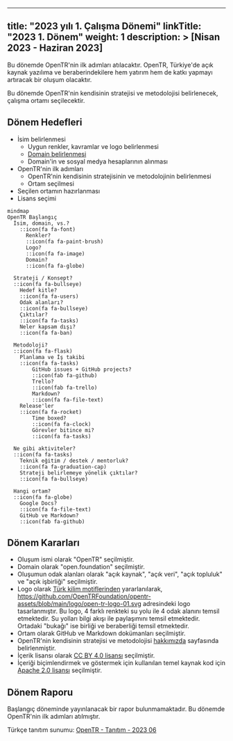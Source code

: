 
---
title: "2023 yılı 1. Çalışma Dönemi"
linkTitle: "2023 1. Dönem"
weight: 1
description: >
  [Nisan 2023 - Haziran 2023]
---

Bu dönemde OpenTR'nin ilk adımları atılacaktır. OpenTR, Türkiye'de açık kaynak yazılıma ve beraberindekilere hem yatırım hem de katkı yapmayı artıracak bir oluşum olacaktır.

Bu dönemde OpenTR'nin kendisinin stratejisi ve metodolojisi belirlenecek, çalışma ortamı seçilecektir.

## Dönem Hedefleri

* İsim belirlenmesi
  * Uygun renkler, kavramlar ve logo belirlenmesi
  * [Domain belirlenmesi](https://programmerhumor.io/wp-content/uploads/2022/02/programmerhumor-io-programming-memes-c16896d7459adbe-758x629.jpg)
  * Domain'in ve sosyal medya hesaplarının alınması
* OpenTR'nin ilk adımları
  * OpenTR'nin kendisinin stratejisinin ve metodolojinin belirlenmesi
  * Ortam seçilmesi
* Seçilen ortamın hazırlanması
* Lisans seçimi

```mermaid
mindmap
OpenTR Başlangıç
  İsim, domain, vs.?
    ::icon(fa fa-font)
      Renkler?
      ::icon(fa fa-paint-brush)
      Logo?
      ::icon(fa fa-image)
      Domain?
      ::icon(fa fa-globe)
  
  Strateji / Konsept?
  ::icon(fa fa-bullseye)
    Hedef kitle?
    ::icon(fa fa-users)
    Odak alanları?
    ::icon(fa fa-bullseye)
    Çıktılar?
    ::icon(fa fa-tasks)
    Neler kapsam dışı?
    ::icon(fa fa-ban)
  
  Metodoloji?
  ::icon(fa fa-flask)
    Planlama ve İş takibi
    ::icon(fa fa-tasks)
        GitHub issues + GitHub projects?
        ::icon(fab fa-github)
        Trello?
        ::icon(fab fa-trello)
        Markdown?
        ::icon(fa fa-file-text)
    Release'ler
    ::icon(fa fa-rocket)
        Time boxed?
        ::icon(fa fa-clock)
        Görevler bitince mi?
        ::icon(fa fa-tasks)
    
  Ne gibi aktiviteler?
  ::icon(fa fa-tasks)
    Teknik eğitim / destek / mentorluk?
    ::icon(fa fa-graduation-cap)
    Strateji belirlemeye yönelik çıktılar?
    ::icon(fa fa-bullseye)

  Hangi ortam?
  ::icon(fa fa-globe)
    Google Docs?
    ::icon(fa fa-file-text)
    GitHub ve Markdown?
    ::icon(fab fa-github)
```

## Dönem Kararları

* Oluşum ismi olarak "OpenTR" seçilmiştir.
* Domain olarak "open.foundation" seçilmiştir.
* Oluşumun odak alanları olarak "açık kaynak", "açık veri", "açık topluluk" ve "açık işbirliği" seçilmiştir.
* Logo olarak [Türk kilim motiflerinden](https://en.wikipedia.org/wiki/Kilim_motifs) yararlanılarak, https://github.com/OpenTRFoundation/opentr-assets/blob/main/logo/open-tr-logo-01.svg adresindeki logo tasarlanmıştır. Bu logo, 4 farklı renkteki su yolu ile 4 odak alanını temsil etmektedir. Su yolları bilgi akışı ile paylaşımını temsil etmektedir. Ortadaki "bukaǧı" ise birliği ve beraberliği temsil etmektedir.
* Ortam olarak GitHub ve Markdown dokümanları seçilmiştir.
* OpenTR'nin kendisinin stratejisi ve metodolojisi [hakkımızda](/tr/about/) sayfasında belirlenmiştir.
* İçerik lisansı olarak [CC BY 4.0 lisansı](https://creativecommons.org/licenses/by/4.0/) seçilmiştir.
* İçeriği biçimlendirmek ve göstermek için kullanılan temel kaynak kod için [Apache 2.0 lisansı](/LICENSE) seçilmiştir.

## Dönem Raporu

Başlangıç döneminde yayınlanacak bir rapor bulunmamaktadır. Bu dönemde OpenTR'nin ilk adımları atılmıştır.

Türkçe tanıtım sunumu: [OpenTR  - Tanıtım - 2023 06](https://docs.google.com/presentation/d/1lb8MDuRHV2Fjg68HT_HmJJzt_gBodUN6xunzcdccbB4/)
